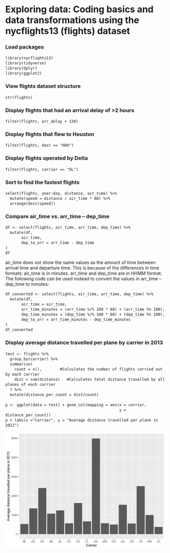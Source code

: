 # Exploring data: Coding basics and data transformations using the nycflights13 (flights) dataset

### Load packages
```
library(nycflights13) 
library(tidyverse)
library(dplyr)
library(ggplot2)
```

### View flights dataset structure
```
str(flights)
```

### Display flights that had an arrival delay of >2 hours
```
filter(flights, arr_delay > 120) 
```

### Display flights that flew to Houston
```
filter(flights, dest == "HOU")
```

### Display flights operated by Delta
```
filter(flights, carrier == "DL")
```

### Sort to find the fastest flights
```
select(flights, year:day, distance, air_time) %>%
  mutate(speed = distance / air_time * 60) %>%
  arrange(desc(speed))
```

### Compare air_time vs. arr_time – dep_time
```
df <- select(flights, air_time, arr_time, dep_time) %>%
  mutate(df,
       air_time,
       dep_to_arr = arr_time - dep_time
)
df
```

air_time does not show the same values as the amount of time between arrival time and departure time. 
This is because of the differences in time formats: 
  air_time is in minutes. 
  arr_time and dep_time are in HHMM format.
The following code can be used instead to convert the values in arr_time – dep_time to minutes:

```
df_converted <- select(flights, air_time, arr_time, dep_time) %>%
  mutate(df,
       air_time = air_time,
       arr_time_minutes = (arr_time %/% 100 * 60) + (arr_time %% 100),
       dep_time_minutes = (dep_time %/% 100 * 60) + (dep_time %% 100),
       dep_to_arr = arr_time_minutes - dep_time_minutes
)
df_converted
```

### Display average distance travelled per plane by carrier in 2013
```
test <- flights %>%
  group_by(carrier) %>%
  summarize(
    count = n(),        #Calculates the number of flights carried out by each carrier
    dist = sum(distance)   #Calculates total distance travelled by all planes of each carrier
  ) %>%
  mutate(distance_per_count = dist/count)

p <- ggplot(data = test) + geom_col(mapping = aes(x = carrier,
                                                  y = distance_per_count))
p + labs(x ="Carrier", y = "Average distance travelled per plane in 2013")
```
![](avgdist-carrier.png)
